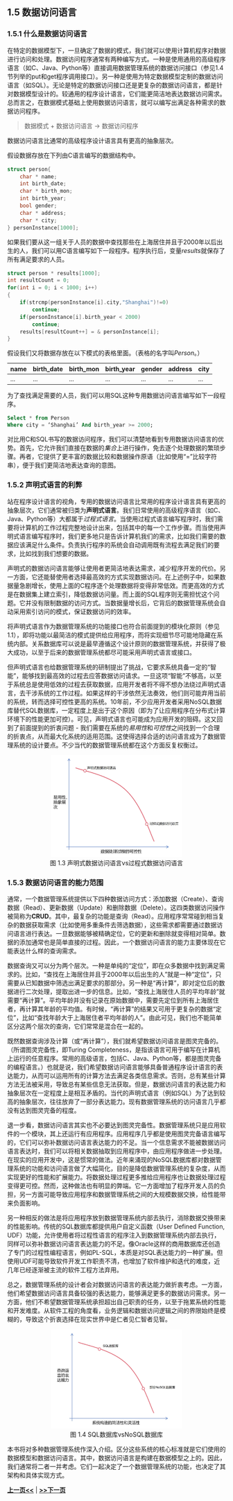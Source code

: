 ## 1.5 数据访问语言

### 1.5.1  什么是数据访问语言

在特定的数据模型下，一旦确定了数据的模式，我们就可以使用计算机程序对数据进行访问和处理。数据访问程序通常有两种编写方式。一种是使用通用的高级程序语言（如C、Java、Python等）直接调用数据管理系统的数据访问接口（参见1.4节列举的put和get程序调用接口）。另一种是使用为特定数据模型定制的数据访问语言（如SQL）。无论是特定的数据访问接口还是更复杂的数据访问语言，都是针对数据模型设计的。较通用的程序设计语言，它们能更简洁地表达数据访问需求。总而言之，在数据模式基础上使用数据访问语言，就可以编写出满足各种需求的数据访问程序。

> 数据模式 + 数据访问语言  &rarr;  数据访问程序

数据访问语言比通常的高级程序设计语言具有更高的抽象层次。

假设数据存放在下列由C语言编写的数据结构中。

```c
struct person{
	char * name;
	int birth_date;
	char * birth_mon;
	int birth_year;
	bool gender;
	char * address;
	char * city;
} personInstance[1000]; 
```

如果我们要从这一组关于人员的数据中查找那些在上海居住并且于2000年以后出生的人，我们可以用C语言编写如下一段程序。程序执行后，变量*results*就保存了所有满足要求的人员。

```c
struct person * results[1000];
int resultCount = 0;
for(int i = 0; i < 1000; i++)
{
	if(strcmp(personInstance[i].city,"Shanghai")!=0)
		continue;
	if(personInstance[i].birth_year < 2000)
		continue;
	results[resultCount++] = & personInstance[i];
}
```

假设我们又将数据存放在以下模式的表格里面。（表格的名字叫*Person*。）

| name | birth_date | birth_mon | birth_year | gender | address | city | 
| ---- | ---------- | --------- | ---------- | ------ | ------- | ---- |
| ...  | ...        |  ...      | ...        | ...    | ...     | ...  |

为了查找满足需要的人员，我们可以用SQL这种专用数据访问语言编写如下一段程序。

```sql
Select * from Person
Where city = ‘Shanghai’ And birth_year >= 2000;
```

对比用C和SQL书写的数据访问程序，我们可以清楚地看到专用数据访问语言的优势。首先，它允许我们直接在数据的*集合*上进行操作，免去逐个处理数据的繁琐步骤。再者，它提供了更丰富的数据比较和数据操作原语（比如使用“=”比较字符串），便于我们更简洁地表达查询的意图。

### 1.5.2 声明式语言的利弊

站在程序设计语言的视角，专用的数据访问语言比常用的程序设计语言具有更高的抽象层次，它们通常被归类为**声明式语言**。我们日常使用的高级程序语言（如C、Java、Python等）大都属于*过程式语言*。当使用过程式语言编写程序时，我们需要将计算机的工作过程完整地设计出来，包括其中的每一个工作步骤。而当使用声明式语言编写程序时，我们更多地只是告诉计算机我们的需求，比如我们需要的数据应该满足什么条件。负责执行程序的系统会自动调用既有流程去满足我们的要求，比如找到我们想要的数据。

声明式的数据访问语言能够让使用者更简洁地表达需求，减少程序开发的代价。另一方面，它还能替使用者选择最高效的方式实现数据访问。在上述例子中，如果数据量急剧增长，使用上面的C程序逐个处理数据将变得非常低效。而更高效的方式是在数据集上建立索引，降低数据访问量。而上面的SQL程序则无需担忧这个问题。它并没有限制数据的访问方式。当数据量增长后，它背后的数据管理系统会自动采用索引访问的模式，保证数据访问的效率。

将声明式语言作为数据管理系统的功能接口也符合前面提到的模块化原则（参见1.1），即将功能以最简洁的模式提供给应用程序，而将实现细节尽可能地隐藏在系统内部。关系数据库可以说是最早遵循这个设计原则的数据管理系统，并获得了极大成功，以至于后来的数据管理系统都尽可能采用声明式语言或接口。

但声明式语言也给数据管理系统的研制提出了挑战，它要求系统具备一定的“智能”，能够找到最高效的过程去应答数据访问请求。一旦这项“智能”不够高，以至于系统总是使用低效的过程去获取数据，应用开发者将不得不想办法绕过声明式语言，去干涉系统的工作过程。如果这样的干涉依然无法奏效，他们则可能弃用当前的系统，转而选择可控性更高的系统。10年前，不少应用开发者采用NoSQL数据库替代SQL数据库，一定程度上是出于这个原因（即为了让应用程序在分布式计算环境下的性能更加可控）。可见，声明式语言也可能成为应用开发的阻碍。这又回到了前面提到的折衷问题 - 我们需要在系统的*易用性*和*可控性*之间找到一个合理的折衷点，从而最大化系统的适用范围。这使得选择合适的访问语言成为了数据管理系统的设计要点。不少当代的数据管理系统都在这个方面反复权衡过。

<center>
	<img src="fig/ch1.5-tradeoff.JPG" width="60%" alt="Language" />
	<br>
	<div display: inline-block; padding : 2px>
         图 1.3 声明式数据访问语言vs过程式数据访问语言
	</div>
</center>


### 1.5.3  数据访问语言的能力范围

通常，一个数据管理系统提供以下四种数据访问方式：添加数据（Create）、查询数据（Read）、更新数据（Update）和删除数据（Delete）。这四类数据访问操作被简称为**CRUD**。其中，最复杂的功能是查询（Read）。应用程序常常碰到相当复杂的数据获取需求（比如使用多重条件去筛选数据），这些需求都需要通过数据访问语言进行表达。一旦数据能够被精确定位，它的更新和删除就变得相对简单。数据的添加通常也是简单直接的过程。因此，一个数据访问语言的能力主要体现在它能表达什么样的查询需求。

数据查询又可以分为两个层次。一种是单纯的“定位”，即在众多数据中找到满足需求的。比如，“查找在上海居住并且于2000年以后出生的人”就是一种“定位”，只需要从已知数据中筛选出满足要求的那部分。另一种是“再计算”，即对定位后的数据进行二次处理，提取出进一步的信息。比如，“查找上海居住人员的平均年龄”就需要“再计算”。平均年龄并没有记录在原始数据中，需要先定位到所有上海居住者，再计算其年龄的平均值。有时候，“再计算”的结果又可用于更复杂的数据“定位”，比如“查找年龄大于上海居住者平均年龄的人”。由此可见，我们也不能简单区分这两个层次的查询，它们常常是混合在一起的。

既然数据查询涉及计算（或“再计算”），我们就希望数据访问语言是图灵完备的。（所谓图灵完备性，即Turing Completeness，是指该语言可用于编写在计算机上运行的任意程序。常用的高级语言，包括C、Java、Python等，都是图灵完备的编程语言。）也就是说，我们希望数据访问语言能够具备普通程序设计语言的表达能力，从而可以运用所有的计算方法去满足各类信息需求。否则，总有某些计算方法无法被采用，导致总有某些信息无法获取。但是，数据访问语言的表达能力和抽象层次在一定程度上是相互矛盾的。当代的声明式语言（例如SQL）为了达到较高的抽象层次，往往放弃了一部分表达能力。现有数据管理系统的访问语言几乎都没有达到图灵完备的程度。

退一步看，数据访问语言其实也不必要达到图灵完备性。数据管理系统只是应用软件的一个模块，其上还运行有应用程序。应用程序几乎都是使用图灵完备语言编写的，它们可以弥补数据访问语言表达能力的不足。当一个信息需求不能被数据访问语言表达时，我们可以将相关数据抽取到应用程序中，由应用程序做进一步处理。在现实的应用开发中，这是惯常的做法。近年来涌现的NoSQL数据库都对数据管理系统的功能和访问语言做了大幅简化，目的是降低数据管理系统的复杂度，从而实现更好的性能和扩展能力。将数据处理过程更多推给应用程序也让数据处理过程变得更可控。然而，这种做法也有明显的弊端。它一方面增加了程序开发人员的负担，另一方面可能导致应用程序和数据管理系统之间的大规模数据交换，给性能带来负面影响。

另一种相反的做法是将应用程序放到数据管理系统内部去执行，消除数据交换带来的性能影响。传统的SQL数据库都提供用户自定义函数（User Defined Function, UDF）功能，允许使用者将过程性语言的程序注入到数据管理系统内部去执行，同样可以弥补数据访问语言表达能力的不足。像Oracle这样的商用数据库还创造了专门的过程性编程语言，例如PL-SQL，本质是对SQL表达能力的一种扩展。但使用UDF可能导致软件开发工作职责不清，也增加了软件维护和迭代的难度，近几年已经逐渐被主流的软件工程方法弃用。

总之，数据管理系统的设计者会对数据访问语言的表达能力做折衷考虑。一方面，他们希望数据访问语言具备较强的表达能力，能够满足更多的数据访问需求。另一方面，他们不希望数据管理系统承担超出自己职责的任务，以至于拖累系统的性能和开发难度。从软件工程的角度看，业务逻辑和数据访问逻辑之间的界限始终是模糊的，导致这个折衷选择在现实世界中是仁者见仁智者见智。

<center>
	<img src="fig/ch1.5-tradeoff2.JPG" width="60%" alt="Language" />
	<br>
	<div display: inline-block; padding : 2px>
        图 1.4 SQL数据库vsNoSQL数据库
	</div>
</center>


本书将对多种数据管理系统作深入介绍。区分这些系统的核心标准就是它们使用的数据模型和数据访问语言。其中，数据访问语言是构建在数据模型之上的。因此，我们通常将二者一并考虑。它们一起决定了一个数据管理系统的功能，也决定了其架构和具体实现方式。

[**上一页<<**](chapter1.4.md) | [**>>下一页**](chapter1.6-Rmd)
